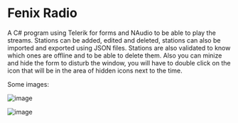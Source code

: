 # Fenix Radio

A C# program using Telerik for forms and NAudio to be able to play the streams.
Stations can be added, edited and deleted, stations can also be imported and exported using JSON files. Stations are also validated to know which ones are offline and to be able to delete them. Also you can minize and hide the form to disturb the window, you will have to double click on the icon that will be in the area of hidden icons next to the time.

Some images:

![image](https://1.bp.blogspot.com/-_DI7NcsUXAs/XrbbCijQdbI/AAAAAAAABRE/mEIGGRxXSjcwVysdGGOnBRlaTSVG88aCACLcBGAsYHQ/s1600/9-5-2020%2B13.5.49%2B1.jpg)

![image](https://1.bp.blogspot.com/-cejLvEvZqok/XrbSiNZkCEI/AAAAAAAABQQ/LBMwxa1NZJQP3Shgy49KDFIduzCodzkgACLcBGAsYHQ/s1600/9-5-2020%2B12.5.29%2B2.jpg)

